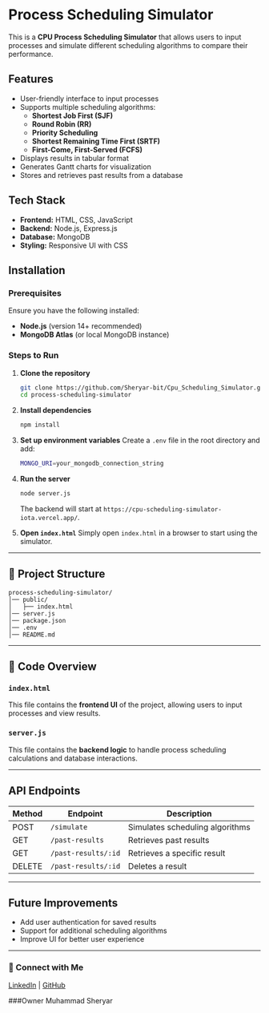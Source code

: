 # Process Scheduling Simulator

This is a **CPU Process Scheduling Simulator** that allows users to input processes and simulate different scheduling algorithms to compare their performance.

## Features
- User-friendly interface to input processes
- Supports multiple scheduling algorithms:
  - **Shortest Job First (SJF)**
  - **Round Robin (RR)**
  - **Priority Scheduling**
  - **Shortest Remaining Time First (SRTF)**
  - **First-Come, First-Served (FCFS)**
- Displays results in tabular format
- Generates Gantt charts for visualization
- Stores and retrieves past results from a database

## Tech Stack
- **Frontend:** HTML, CSS, JavaScript
- **Backend:** Node.js, Express.js
- **Database:** MongoDB
- **Styling:** Responsive UI with CSS

## Installation

### Prerequisites
Ensure you have the following installed:
- **Node.js** (version 14+ recommended)
- **MongoDB Atlas** (or local MongoDB instance)

### Steps to Run

1. **Clone the repository**
   ```sh
   git clone https://github.com/Sheryar-bit/Cpu_Scheduling_Simulator.git
   cd process-scheduling-simulator
   ```

2. **Install dependencies**
   ```sh
   npm install
   ```

3. **Set up environment variables**
   Create a `.env` file in the root directory and add:
   ```sh
   MONGO_URI=your_mongodb_connection_string
   ```

4. **Run the server**
   ```sh
   node server.js
   ```
   The backend will start at `https://cpu-scheduling-simulator-iota.vercel.app/`.

5. **Open `index.html`**
   Simply open `index.html` in a browser to start using the simulator.

---

## 📂 Project Structure
```
process-scheduling-simulator/
│── public/
│   ├── index.html
│── server.js
│── package.json
│── .env
│── README.md
```

---

## 📜 Code Overview

### `index.html`
This file contains the **frontend UI** of the project, allowing users to input processes and view results.

### `server.js`
This file contains the **backend logic** to handle process scheduling calculations and database interactions.

---

## API Endpoints
| Method | Endpoint            | Description                     |
|--------|---------------------|---------------------------------|
| POST   | `/simulate`         | Simulates scheduling algorithms |
| GET    | `/past-results`     | Retrieves past results         |
| GET    | `/past-results/:id` | Retrieves a specific result    |
| DELETE | `/past-results/:id` | Deletes a result               |

---


## Future Improvements
- Add user authentication for saved results
- Support for additional scheduling algorithms
- Improve UI for better user experience

---


### 🔗 Connect with Me
[LinkedIn](www.linkedin.com/in/httsheryar-ali-53349a219) | [GitHub](https://github.com/Sheryar-bit)

###Owner
Muhammad Sheryar
